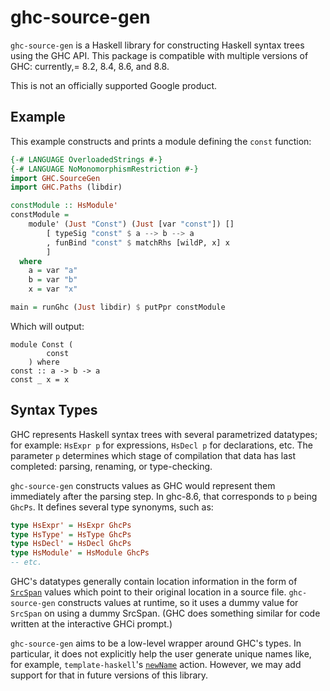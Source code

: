 # ghc-source-gen

`ghc-source-gen` is a Haskell library for constructing Haskell syntax trees using the GHC API.  This package is compatible with multiple versions of GHC: currently,= 8.2, 8.4, 8.6, and 8.8.

This is not an officially supported Google product.

## Example

This example constructs and prints a module defining the
`const` function:

```haskell
{-# LANGUAGE OverloadedStrings #-}
{-# LANGUAGE NoMonomorphismRestriction #-}
import GHC.SourceGen
import GHC.Paths (libdir)

constModule :: HsModule'
constModule =
    module' (Just "Const") (Just [var "const"]) []
        [ typeSig "const" $ a --> b --> a
        , funBind "const" $ matchRhs [wildP, x] x
        ]
  where
    a = var "a"
    b = var "b"
    x = var "x"

main = runGhc (Just libdir) $ putPpr constModule
```

Which will output:

```
module Const (
        const
    ) where
const :: a -> b -> a
const _ x = x
```

## Syntax Types

GHC represents Haskell syntax trees with several parametrized datatypes; for example: `HsExpr p` for expressions, `HsDecl p` for declarations, etc.  The parameter `p` determines which stage of compilation that data has last completed: parsing, renaming, or type-checking.

`ghc-source-gen` constructs values as GHC would represent them
immediately after the parsing step.  In ghc-8.6, that
corresponds to `p` being `GhcPs`.  It defines several type
synonyms, such as:

```haskell
type HsExpr' = HsExpr GhcPs
type HsType' = HsType GhcPs
type HsDecl' = HsDecl GhcPs
type HsModule' = HsModule GhcPs
-- etc.
```

GHC's datatypes generally contain location information in the
form of [`SrcSpan`](http://hackage.haskell.org/package/ghc/docs/SrcLoc.html#t:SrcSpan) values which point to their original
location in a source file.  `ghc-source-gen` constructs values
at runtime, so it uses a dummy value for `SrcSpan` on using a
dummy SrcSpan.  (GHC does something similar for code written at the interactive GHCi prompt.)

`ghc-source-gen` aims to be a low-level wrapper around GHC's
types.  In particular, it does not explicitly help the user
generate unique names like, for example, `template-haskell`'s
[`newName`](http://hackage.haskell.org/package/template-haskell/docs/Language-Haskell-TH.html#v:newName)
action.  However, we may add support for that in future
versions of this library.
